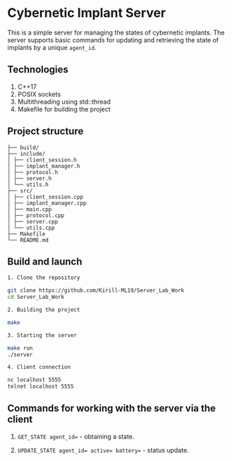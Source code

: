 # Cybernetic Implant Server

This is a simple server for managing the states of cybernetic implants. 
The server supports basic commands for updating and retrieving the state of implants by a unique `agent_id`.

## Technologies

1. C++17
2. POSIX sockets
3. Multithreading using std::thread
4. Makefile for building the project

## Project structure

```
├── build/ 
├── include/ 
│ ├── client_session.h
│ ├── implant_manager.h
│ ├── protocol.h
│ ├── server.h
│ └── utils.h
├── src/ 
│ ├── client_session.cpp
│ ├── implant_manager.cpp
│ ├── main.cpp
│ ├── protocol.cpp
│ ├── server.cpp
│ └── utils.cpp
├── Makefile 
└── README.md 
```

## Build and launch

```bash 
1. Clone the repository

git clone https://github.com/Kirill-ML19/Server_Lab_Work
cd Server_Lab_Work

2. Building the project

make

3. Starting the server

make run 
./server

4. Client connection

nc localhost 5555
telnet localhost 5555
```
## Commands for working with the server via the client

1. ```GET_STATE agent_id=``` - obtaining a state.

2. ```UPDATE_STATE agent_id= active= battery=``` - status update.